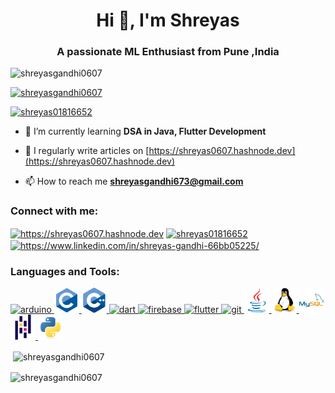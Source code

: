 <h1 align="center">Hi 👋, I'm Shreyas</h1>
<h3 align="center">A passionate ML Enthusiast from Pune ,India</h3>

<p align="left"> <img src="https://komarev.com/ghpvc/?username=shreyasgandhi0607&label=Profile%20views&color=0e75b6&style=flat" alt="shreyasgandhi0607" /> </p>

[<p align="left"> <a href="https://github.com/ryo-ma/github-profile-trophy"><img src="https://github-profile-trophy.vercel.app/?username=shreyasgandhi0607" alt="shreyasgandhi0607" /></a> </p>
](https://github-profile-trophy.vercel.app/?username=ryo-ma&no-bg=true)

<p align="left"> <a href="https://twitter.com/shreyas01816652" target="blank"><img src="https://img.shields.io/twitter/follow/shreyas01816652?logo=twitter&style=for-the-badge" alt="shreyas01816652" /></a> </p>

- 🌱 I’m currently learning **DSA in Java, Flutter Development**

- 📝 I regularly write articles on [https://shreyas0607.hashnode.dev](https://shreyas0607.hashnode.dev)

- 📫 How to reach me **shreyasgandhi673@gmail.com**

<h3 align="left">Connect with me:</h3>
<p align="left">
<a href="https://dev.to/https://shreyas0607.hashnode.dev" target="blank"><img align="center" src="https://raw.githubusercontent.com/rahuldkjain/github-profile-readme-generator/master/src/images/icons/Social/devto.svg" alt="https://shreyas0607.hashnode.dev" height="30" width="40" /></a>
<a href="https://twitter.com/shreyas01816652" target="blank"><img align="center" src="https://raw.githubusercontent.com/rahuldkjain/github-profile-readme-generator/master/src/images/icons/Social/twitter.svg" alt="shreyas01816652" height="30" width="40" /></a>
<a href="https://linkedin.com/in/https://www.linkedin.com/in/shreyas-gandhi-66bb05225/" target="blank"><img align="center" src="https://raw.githubusercontent.com/rahuldkjain/github-profile-readme-generator/master/src/images/icons/Social/linked-in-alt.svg" alt="https://www.linkedin.com/in/shreyas-gandhi-66bb05225/" height="30" width="40" /></a>
</p>

<h3 align="left">Languages and Tools:</h3>
<p align="left"> <a href="https://www.arduino.cc/" target="_blank" rel="noreferrer"> <img src="https://cdn.worldvectorlogo.com/logos/arduino-1.svg" alt="arduino" width="40" height="40"/> </a> <a href="https://www.cprogramming.com/" target="_blank" rel="noreferrer"> <img src="https://raw.githubusercontent.com/devicons/devicon/master/icons/c/c-original.svg" alt="c" width="40" height="40"/> </a> <a href="https://www.w3schools.com/cpp/" target="_blank" rel="noreferrer"> <img src="https://raw.githubusercontent.com/devicons/devicon/master/icons/cplusplus/cplusplus-original.svg" alt="cplusplus" width="40" height="40"/> </a> <a href="https://dart.dev" target="_blank" rel="noreferrer"> <img src="https://www.vectorlogo.zone/logos/dartlang/dartlang-icon.svg" alt="dart" width="40" height="40"/> </a> <a href="https://firebase.google.com/" target="_blank" rel="noreferrer"> <img src="https://www.vectorlogo.zone/logos/firebase/firebase-icon.svg" alt="firebase" width="40" height="40"/> </a> <a href="https://flutter.dev" target="_blank" rel="noreferrer"> <img src="https://www.vectorlogo.zone/logos/flutterio/flutterio-icon.svg" alt="flutter" width="40" height="40"/> </a> <a href="https://git-scm.com/" target="_blank" rel="noreferrer"> <img src="https://www.vectorlogo.zone/logos/git-scm/git-scm-icon.svg" alt="git" width="40" height="40"/> </a> <a href="https://www.java.com" target="_blank" rel="noreferrer"> <img src="https://raw.githubusercontent.com/devicons/devicon/master/icons/java/java-original.svg" alt="java" width="40" height="40"/> </a> <a href="https://www.linux.org/" target="_blank" rel="noreferrer"> <img src="https://raw.githubusercontent.com/devicons/devicon/master/icons/linux/linux-original.svg" alt="linux" width="40" height="40"/> </a> <a href="https://www.mysql.com/" target="_blank" rel="noreferrer"> <img src="https://raw.githubusercontent.com/devicons/devicon/master/icons/mysql/mysql-original-wordmark.svg" alt="mysql" width="40" height="40"/> </a> <a href="https://pandas.pydata.org/" target="_blank" rel="noreferrer"> <img src="https://raw.githubusercontent.com/devicons/devicon/2ae2a900d2f041da66e950e4d48052658d850630/icons/pandas/pandas-original.svg" alt="pandas" width="40" height="40"/> </a> <a href="https://www.python.org" target="_blank" rel="noreferrer"> <img src="https://raw.githubusercontent.com/devicons/devicon/master/icons/python/python-original.svg" alt="python" width="40" height="40"/> </a> </p>



<p>&nbsp;<img align="center" src="https://github-readme-stats.vercel.app/api?username=shreyasgandhi0607&show_icons=true&locale=en" alt="shreyasgandhi0607" /></p>

<p><img align="center" src="https://github-readme-streak-stats.herokuapp.com/?user=shreyasgandhi0607&" alt="shreyasgandhi0607" /></p>
